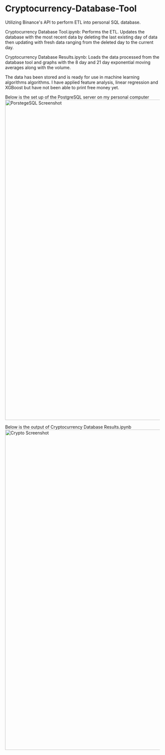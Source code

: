 # Cryptocurrency-Database-Tool
Utilizing Binance's API to perform ETL into personal SQL database. 

Cryptocurrency Database Tool.ipynb:
Performs the ETL. Updates the database with the most recent data by deleting the last existing day of data then updating with fresh data ranging from the deleted day to the current day. 

Cryptocurrency Database Results.ipynb:
Loads the data processed from the database tool and graphs with the 8 day and 21 day exponential moving averages along with the volume. 

The data has been stored and is ready for use in machine learning algorithms algorithms. I have applied feature analysis, linear regression and XGBoost but have not been able to print free money yet. 

Below is the set up of the PostgreSQL server on my personal computer
<img width="1040" alt="PorstegeSQL Screenshot" src="https://user-images.githubusercontent.com/101516958/159086477-c1ba7bbc-4663-419f-9aa1-2fab9fcf8836.png">

Below is the output of Cryptocurrency Database Results.ipynb
<img width="1040" alt="Crypto Screenshot" src="https://user-images.githubusercontent.com/101516958/159090239-e28f3b02-4502-4948-b6bf-29daf3217463.png">


